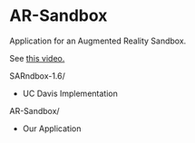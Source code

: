 # AR-Sandbox

Application for an Augmented Reality Sandbox.

See [this video.](https://www.youtube.com/watch?v=8Wnz_g3QA1A)

SARndbox-1.6/
* UC Davis Implementation

AR-Sandbox/
* Our Application 
